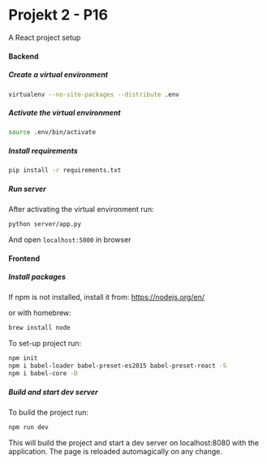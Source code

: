 # Projekt 2 - P16

A React project setup

#### Backend

##### Create a virtual environment

```bash
virtualenv --no-site-packages --distribute .env
```

##### Activate the virtual environment

```bash
source .env/bin/activate
```

##### Install requirements

```bash
pip install -r requirements.txt
```

##### Run server
After activating the virtual environment run:
```bash
python server/app.py
```
And open ```localhost:5000``` in browser

#### Frontend


##### Install packages
If npm is not installed, install it from: https://nodejs.org/en/

or with homebrew:

```bash
brew install node
```

To set-up project run:
```bash
npm init
npm i babel-loader babel-preset-es2015 babel-preset-react -S
npm i babel-core -D
```

##### Build and start dev server
To build the project run:
```bash
npm run dev
```
This will build the project and start a dev server on localhost:8080 with the application.
The page is reloaded automagically on any change.
